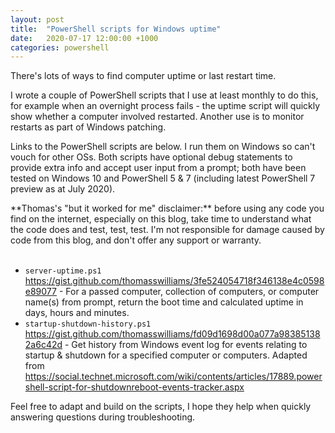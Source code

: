 ```yaml
---
layout: post
title:  "PowerShell scripts for Windows uptime"
date:   2020-07-17 12:00:00 +1000
categories: powershell
---
```

There's lots of ways to find computer uptime or last restart time.

I wrote a couple of PowerShell scripts that I use at least monthly to do this, for example when an overnight process fails - the uptime script will quickly show whether a computer involved restarted. Another use is to monitor restarts as part of Windows patching.

Links to the PowerShell scripts are below. I run them on Windows so can't vouch for other OSs. Both scripts have optional debug statements to provide extra info and accept user input from a prompt; both have been tested on Windows 10 and PowerShell 5 & 7 (including latest PowerShell 7 preview as at July 2020).

<div markdown="1" class="note">
**Thomas's "but it worked for me" disclaimer:** before using any code you find on the internet, especially on this blog, take time to understand what the code does and test, test, test. I'm not responsible for damage caused by code from this blog, and don't offer any support or warranty.
</div>
<br/>

- `server-uptime.ps1` <https://gist.github.com/thomasswilliams/3fe524054718f346138e4c0598e89077> - For a passed computer, collection of computers, or computer name(s) from prompt, return the boot time and calculated uptime in days, hours and minutes.
- `startup-shutdown-history.ps1` <https://gist.github.com/thomasswilliams/fd09d1698d00a077a983851382a6c42d> - Get history from Windows event log for events relating to startup & shutdown for a specified computer or computers. Adapted from <https://social.technet.microsoft.com/wiki/contents/articles/17889.powershell-script-for-shutdownreboot-events-tracker.aspx>

Feel free to adapt and build on the scripts, I hope they help when quickly answering questions during troubleshooting.
